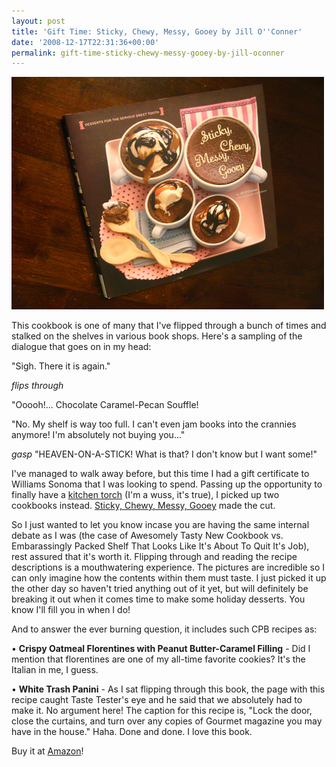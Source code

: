 ```yaml
---
layout: post
title: 'Gift Time: Sticky, Chewy, Messy, Gooey by Jill O''Conner'
date: '2008-12-17T22:31:36+00:00'
permalink: gift-time-sticky-chewy-messy-gooey-by-jill-oconner
---
```

<img src='images/uploads/2008/12/sticky_chewy.jpg' alt='Sticky, Chewy, Messy, Gooey' class="yellowborder" />

This cookbook is one of many that I've flipped through a bunch of times and stalked on the shelves in various book shops. Here's a sampling of the dialogue that goes on in my head:

"Sigh. There it is again." 

*flips through* 

"Ooooh!... Chocolate Caramel-Pecan Souffle!

"No. My shelf is way too full. I can't even jam books into the crannies anymore! I'm absolutely not buying you..."

*gasp* "HEAVEN-ON-A-STICK! What is that? I don't know but I want some!"

I've managed to walk away before, but this time I had a gift certificate to Williams Sonoma that I was looking to spend. Passing up the opportunity to finally have a <a href="http://www.williams-sonoma.com/products/9561838/index.cfm">kitchen torch</a> (I'm a wuss, it's true), I picked up two cookbooks instead. <a href="http://www.amazon.com/Sticky-Chewy-Messy-Gooey-Desserts/dp/081185566X/ref=pd_bbs_sr_1?ie=UTF8&s=books&qid=1229606514&sr=8-1">Sticky, Chewy, Messy, Gooey</a> made the cut.

So I just wanted to let you know incase you are having the same internal debate as I was (the case of Awesomely Tasty New Cookbook vs. Embarassingly Packed Shelf That Looks Like It's About To Quit It's Job), rest assured that it's worth it. Flipping through and reading the recipe descriptions is a mouthwatering experience. The pictures are incredible so I can only imagine how the contents within them must taste. I just picked it up the other day so haven't tried anything out of it yet, but will definitely be breaking it out when it comes time to make some holiday desserts. You know I'll fill you in when I do!

And to answer the ever burning question, it includes such CPB recipes as: 

&#8226; <strong>Crispy Oatmeal Florentines with Peanut Butter-Caramel Filling</strong> - Did I mention that florentines are one of my all-time favorite cookies? It's the Italian in me, I guess.

&#8226; <strong>White Trash Panini</strong> - As I sat flipping through this book, the page with this recipe caught Taste Tester's eye and he said that we absolutely had to make it. No argument here! The caption for this recipe is, "Lock the door, close the curtains, and turn over any copies of Gourmet magazine you may have in the house." Haha. Done and done. I love this book.

Buy it at <a href="http://www.amazon.com/Sticky-Chewy-Messy-Gooey-Desserts/dp/081185566X/ref=pd_bbs_sr_1?ie=UTF8&s=books&qid=1229606514&sr=8-1">Amazon</a>!
